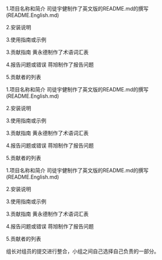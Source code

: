 

1.项目名称和简介
司徒宇健制作了英文版的README.md的撰写(README.English.md)

2.安装说明

3.使用指南或示例

3.贡献指南
黄永德制作了术语词汇表

4.报告问题或错误
蒋旭制作了报告问题

5.贡献者的列表

1.项目名称和简介
司徒宇健制作了英文版的README.md的撰写(README.English.md)

2.安装说明

3.使用指南或示例

3.贡献指南
黄永德制作了术语词汇表

4.报告问题或错误
蒋旭制作了报告问题

5.贡献者的列表


1.项目名称和简介
司徒宇健制作了英文版的README.md的撰写(README.English.md)

2.安装说明

3.使用指南或示例

3.贡献指南
黄永德制作了术语词汇表

4.报告问题或错误
蒋旭制作了报告问题

5.贡献者的列表

组长对组员的提交进行整合，小组之间自己选择自己负责的一部分。